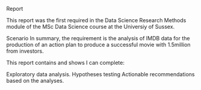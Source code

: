 Report

This report was the first required in the Data Science Research Methods module of the MSc Data Science course at the Universiy of Sussex.

Scenario
In summary, the requirement is the analysis of IMDB data for the production of an action plan to produce a successful movie with 1.5million from investors.

This report contains and shows I can complete:

Exploratory data analysis.
Hypotheses testing
Actionable recommendations based on the analyses.
